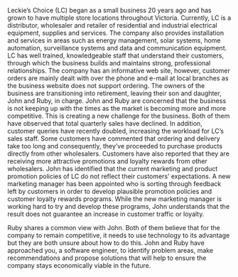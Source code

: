 Leckie’s Choice (LC) began as a small business 20 years ago and has grown to have multiple store
locations throughout Victoria. Currently, LC is a distributor, wholesaler and retailer of residential and industrial electrical equipment, supplies and services. The company also provides installation and services in areas such as energy
management, solar systems, home automation, surveillance systems and data and communication
equipment. LC has well trained, knowledgeable staff that understand their customers, through which the business
builds and maintains strong, professional relationships. The company has an informative web site, however, customer orders are mainly dealt with over the phone and e-mail at local branches as the
business website does not support ordering. The owners of the business are transitioning into retirement, leaving their son and daughter, John and
Ruby, in charge. John and Ruby are concerned that the business is not keeping up with the times as
the market is becoming more and more competitive. This is creating a new challenge for the business. Both of them have observed that total quarterly sales have declined. In addition, customer queries have
recently doubled, increasing the workload for LC’s sales staff. Some customers have commented that ordering and delivery take too long and consequently, they’ve
proceeded to purchase products directly from other wholesalers. Customers have also reported that
they are receiving more attractive promotions and loyalty rewards from other wholesalers. John has identified that the current marketing and product promotion policies of LC do not reflect their
customers’ expectations. A new marketing manager has been appointed who is sorting through
feedback left by customers in order to develop plausible promotion policies and customer loyalty
rewards programs. While the new marketing manager is working hard to try and develop these
programs, John understands that the result does not guarantee an increase in customer traffic or
loyalty.

Ruby shares a common view with John. Both of them believe that for the company to remain
competitive, it needs to use technology to its advantage but they are both unsure about how to do this. John and Ruby have approached you, a software engineer, to identify problem areas, make
recommendations and propose solutions that will help to ensure the company stays economically
viable in the future.